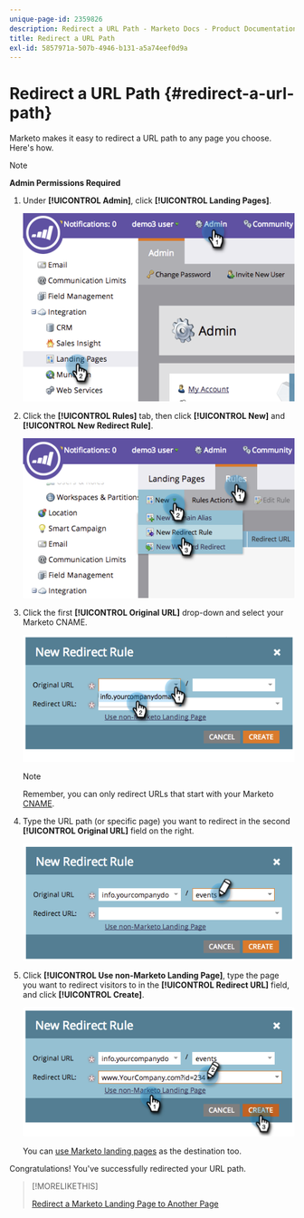 ```yaml
---
unique-page-id: 2359826
description: Redirect a URL Path - Marketo Docs - Product Documentation
title: Redirect a URL Path
exl-id: 5857971a-507b-4946-b131-a5a74eef0d9a
---
```

# Redirect a URL Path {#redirect-a-url-path}

Marketo makes it easy to redirect a URL path to any page you choose. Here's how.

>[!NOTE]
>
>**Admin Permissions Required**

1. Under **[!UICONTROL Admin]**, click **[!UICONTROL Landing Pages]**.

   ![](assets/image2014-9-18-13-3a43-3a29.png)

1. Click the **[!UICONTROL Rules]** tab, then click **[!UICONTROL New]** and **[!UICONTROL New Redirect Rule]**.

   ![](assets/image2014-9-18-13-3a43-3a40.png)

1. Click the first **[!UICONTROL Original URL]** drop-down and select your Marketo CNAME.

   ![](assets/image2014-9-18-13-3a43-3a49.png)

   >[!NOTE]
   >
   >Remember, you can only redirect URLs that start with your Marketo [CNAME](/help/marketo/product-docs/demand-generation/landing-pages/landing-page-actions/customize-your-landing-page-urls-with-a-cname.md).

1. Type the URL path (or specific page) you want to redirect in the second **[!UICONTROL Original URL]** field on the right.

   ![](assets/image2014-9-18-13-3a43-3a59.png)

1. Click **[!UICONTROL Use non-Marketo Landing Page]**, type the page you want to redirect visitors to in the **[!UICONTROL Redirect URL]** field, and click **[!UICONTROL Create]**.

   ![](assets/image2014-9-18-13-3a44-3a7.png)

   You can [use Marketo landing pages](/help/marketo/product-docs/demand-generation/landing-pages/landing-page-actions/redirect-a-marketo-landing-page-to-another-page.md) as the destination too.

Congratulations! You've successfully redirected your URL path.

>[!MORELIKETHIS]
>
>[Redirect a Marketo Landing Page to Another Page](/help/marketo/product-docs/demand-generation/landing-pages/landing-page-actions/redirect-a-marketo-landing-page-to-another-page.md)
